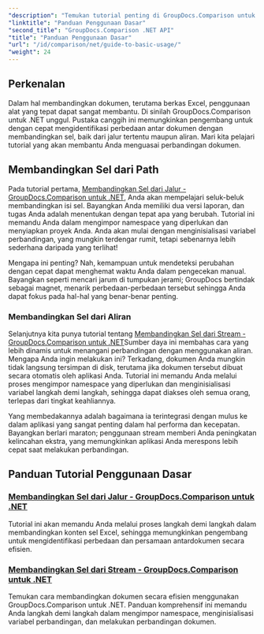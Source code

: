 ```yaml
---
"description": "Temukan tutorial penting di GroupDocs.Comparison untuk .NET untuk perbandingan dokumen yang efisien dan wawasan pengembangan. Pelajari cara membandingkan sel Excel dengan mudah."
"linktitle": "Panduan Penggunaan Dasar"
"second_title": "GroupDocs.Comparison .NET API"
"title": "Panduan Penggunaan Dasar"
"url": "/id/comparison/net/guide-to-basic-usage/"
"weight": 24
---
```


## Perkenalan

Dalam hal membandingkan dokumen, terutama berkas Excel, penggunaan alat yang tepat dapat sangat membantu. Di sinilah GroupDocs.Comparison untuk .NET unggul. Pustaka canggih ini memungkinkan pengembang untuk dengan cepat mengidentifikasi perbedaan antar dokumen dengan membandingkan sel, baik dari jalur tertentu maupun aliran. Mari kita pelajari tutorial yang akan membantu Anda menguasai perbandingan dokumen.

## Membandingkan Sel dari Path

Pada tutorial pertama, [Membandingkan Sel dari Jalur - GroupDocs.Comparison untuk .NET](./comparing-cells-from-path/), Anda akan mempelajari seluk-beluk membandingkan isi sel. Bayangkan Anda memiliki dua versi laporan, dan tugas Anda adalah menentukan dengan tepat apa yang berubah. Tutorial ini memandu Anda dalam mengimpor namespace yang diperlukan dan menyiapkan proyek Anda. Anda akan mulai dengan menginisialisasi variabel perbandingan, yang mungkin terdengar rumit, tetapi sebenarnya lebih sederhana daripada yang terlihat!

Mengapa ini penting? Nah, kemampuan untuk mendeteksi perubahan dengan cepat dapat menghemat waktu Anda dalam pengecekan manual. Bayangkan seperti mencari jarum di tumpukan jerami; GroupDocs bertindak sebagai magnet, menarik perbedaan-perbedaan tersebut sehingga Anda dapat fokus pada hal-hal yang benar-benar penting.

### Membandingkan Sel dari Aliran

Selanjutnya kita punya tutorial tentang [Membandingkan Sel dari Stream - GroupDocs.Comparison untuk .NET](./comparing-cells-from-stream/)Sumber daya ini membahas cara yang lebih dinamis untuk menangani perbandingan dengan menggunakan aliran. Mengapa Anda ingin melakukan ini? Terkadang, dokumen Anda mungkin tidak langsung tersimpan di disk, terutama jika dokumen tersebut dibuat secara otomatis oleh aplikasi Anda. Tutorial ini memandu Anda melalui proses mengimpor namespace yang diperlukan dan menginisialisasi variabel langkah demi langkah, sehingga dapat diakses oleh semua orang, terlepas dari tingkat keahliannya.

Yang membedakannya adalah bagaimana ia terintegrasi dengan mulus ke dalam aplikasi yang sangat penting dalam hal performa dan kecepatan. Bayangkan berlari maraton; penggunaan stream memberi Anda peningkatan kelincahan ekstra, yang memungkinkan aplikasi Anda merespons lebih cepat saat melakukan perbandingan.

## Panduan Tutorial Penggunaan Dasar
### [Membandingkan Sel dari Jalur - GroupDocs.Comparison untuk .NET](./comparing-cells-from-path/)
Tutorial ini akan memandu Anda melalui proses langkah demi langkah dalam membandingkan konten sel Excel, sehingga memungkinkan pengembang untuk mengidentifikasi perbedaan dan persamaan antardokumen secara efisien.
### [Membandingkan Sel dari Stream - GroupDocs.Comparison untuk .NET](./comparing-cells-from-stream/)
Temukan cara membandingkan dokumen secara efisien menggunakan GroupDocs.Comparison untuk .NET. Panduan komprehensif ini memandu Anda langkah demi langkah dalam mengimpor namespace, menginisialisasi variabel perbandingan, dan melakukan perbandingan dokumen.